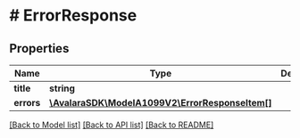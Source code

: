 # # ErrorResponse

## Properties

Name | Type | Description | Notes
------------ | ------------- | ------------- | -------------
**title** | **string** |  | [optional]
**errors** | [**\AvalaraSDK\ModelA1099V2\ErrorResponseItem[]**](ErrorResponseItem.md) |  | [optional]

[[Back to Model list]](../../../README.md#models) [[Back to API list]](../../../README.md#endpoints) [[Back to README]](../../../README.md)

